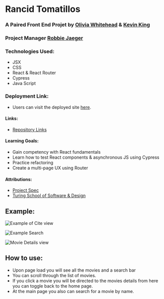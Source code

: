 # Rancid Tomatillos

### A Paired Front End Projet by [Olivia Whitehead](https://github.com/whiteheadol?tab=repositories) & [Kevin King](https://github.com/King13k?tab=repositories)

### Project Manager [Robbie Jaeger](https://github.com/robbiejaeger)

### Technologies Used:
- JSX
- CSS
- React & React Router
- Cypress
- Java Script

### Deployment Link:
* Users can visit the deployed site [here](https://rancid-tomatillos-1.herokuapp.com/).

#### Links:
*  [Repository Links](https://github.com/whiteheadol/rancid-tomatillos)

#### Learning Goals:
* Gain competency with React fundamentals
* Learn how to test React components & asynchronous JS using Cypress
* Practice refactoring
* Create a multi-page UX using Router

#### Attributions:
* [Project Spec](https://frontend.turing.edu/projects/module-3/rancid-tomatillos-v3.html)
* [Turing School of Software & Design](https://frontend.turing.edu/)

## Example:
![Example of Cite view](https://media.giphy.com/media/Sh5XRRRNIjKqIn9dEe/giphy.gif)

![Example Search](https://media.giphy.com/media/I6vaOEgAwscVe4CVKQ/giphy.gif)

![Movie Details view](https://media.giphy.com/media/7Uy9lEr58loeCSADuf/giphy.gif)

## How to use:

- Upon page load you will see all the movies and a search bar
- You can scroll through the list of movies.
- If you click a movie you will be directed to the movies details from here you can toggle back to the home page.
- At the main page you also can search for a movie by name.
